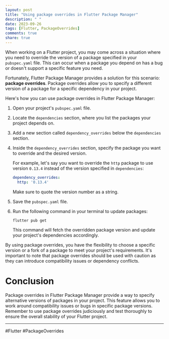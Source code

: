 ```yaml
---
layout: post
title: "Using package overrides in Flutter Package Manager"
description: " "
date: 2023-09-26
tags: [Flutter, PackageOverrides]
comments: true
share: true
---
```


When working on a Flutter project, you may come across a situation where you need to override the version of a package specified in your `pubspec.yaml` file. This can occur when a package you depend on has a bug or doesn't support a specific feature you need.

Fortunately, Flutter Package Manager provides a solution for this scenario: **package overrides**. Package overrides allow you to specify a different version of a package for a specific dependency in your project.

Here's how you can use package overrides in Flutter Package Manager:

1. Open your project's `pubspec.yaml` file.

2. Locate the `dependencies` section, where you list the packages your project depends on.

3. Add a new section called `dependency_overrides` below the `dependencies` section.

4. Inside the `dependency_overrides` section, specify the package you want to override and the desired version.

   For example, let's say you want to override the `http` package to use version `0.13.4` instead of the version specified in `dependencies`:

   ```yaml
   dependency_overrides:
     http: '0.13.4'
   ```

   Make sure to quote the version number as a string.

5. Save the `pubspec.yaml` file.

6. Run the following command in your terminal to update packages:

   ```
   flutter pub get
   ```

   This command will fetch the overridden package version and update your project's dependencies accordingly.

By using package overrides, you have the flexibility to choose a specific version or a fork of a package to meet your project's requirements. It's important to note that package overrides should be used with caution as they can introduce compatibility issues or dependency conflicts.

# Conclusion

Package overrides in Flutter Package Manager provide a way to specify alternative versions of packages in your project. This feature allows you to work around compatibility issues or bugs in specific package versions. Remember to use package overrides judiciously and test thoroughly to ensure the overall stability of your Flutter project.

---

#Flutter #PackageOverrides